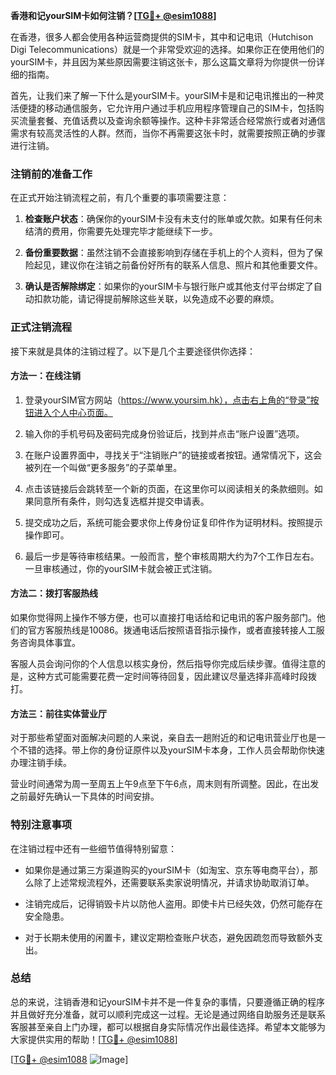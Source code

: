 **香港和记yourSIM卡如何注销？[[TG💪+ @esim1088](https://t.me/s/esim1088)]**

在香港，很多人都会使用各种运营商提供的SIM卡，其中和记电讯（Hutchison Digi Telecommunications）就是一个非常受欢迎的选择。如果你正在使用他们的yourSIM卡，并且因为某些原因需要注销这张卡，那么这篇文章将为你提供一份详细的指南。

首先，让我们来了解一下什么是yourSIM卡。yourSIM卡是和记电讯推出的一种灵活便捷的移动通信服务，它允许用户通过手机应用程序管理自己的SIM卡，包括购买流量套餐、充值话费以及查询余额等操作。这种卡非常适合经常旅行或者对通信需求有较高灵活性的人群。然而，当你不再需要这张卡时，就需要按照正确的步骤进行注销。

### 注销前的准备工作

在正式开始注销流程之前，有几个重要的事项需要注意：

1. **检查账户状态**：确保你的yourSIM卡没有未支付的账单或欠款。如果有任何未结清的费用，你需要先处理完毕才能继续下一步。
   
2. **备份重要数据**：虽然注销不会直接影响到存储在手机上的个人资料，但为了保险起见，建议你在注销之前备份好所有的联系人信息、照片和其他重要文件。

3. **确认是否解除绑定**：如果你的yourSIM卡与银行账户或其他支付平台绑定了自动扣款功能，请记得提前解除这些关联，以免造成不必要的麻烦。

### 正式注销流程

接下来就是具体的注销过程了。以下是几个主要途径供你选择：

#### 方法一：在线注销

1. 登录yourSIM官方网站（https://www.yoursim.hk），点击右上角的“登录”按钮进入个人中心页面。
   
2. 输入你的手机号码及密码完成身份验证后，找到并点击“账户设置”选项。

3. 在账户设置界面中，寻找关于“注销账户”的链接或者按钮。通常情况下，这会被列在一个叫做“更多服务”的子菜单里。

4. 点击该链接后会跳转至一个新的页面，在这里你可以阅读相关的条款细则。如果同意所有条件，则勾选复选框并提交申请表。

5. 提交成功之后，系统可能会要求你上传身份证复印件作为证明材料。按照提示操作即可。

6. 最后一步是等待审核结果。一般而言，整个审核周期大约为7个工作日左右。一旦审核通过，你的yourSIM卡就会被正式注销。

#### 方法二：拨打客服热线

如果你觉得网上操作不够方便，也可以直接打电话给和记电讯的客户服务部门。他们的官方客服热线是10086。拨通电话后按照语音指示操作，或者直接转接人工服务咨询具体事宜。

客服人员会询问你的个人信息以核实身份，然后指导你完成后续步骤。值得注意的是，这种方式可能需要花费一定时间等待回复，因此建议尽量选择非高峰时段拨打。

#### 方法三：前往实体营业厅

对于那些希望面对面解决问题的人来说，亲自去一趟附近的和记电讯营业厅也是一个不错的选择。带上你的身份证原件以及yourSIM卡本身，工作人员会帮助你快速办理注销手续。

营业时间通常为周一至周五上午9点至下午6点，周末则有所调整。因此，在出发之前最好先确认一下具体的时间安排。

### 特别注意事项

在注销过程中还有一些细节值得特别留意：

- 如果你是通过第三方渠道购买的yourSIM卡（如淘宝、京东等电商平台），那么除了上述常规流程外，还需要联系卖家说明情况，并请求协助取消订单。
  
- 注销完成后，记得销毁卡片以防他人盗用。即使卡片已经失效，仍然可能存在安全隐患。

- 对于长期未使用的闲置卡，建议定期检查账户状态，避免因疏忽而导致额外支出。

### 总结

总的来说，注销香港和记yourSIM卡并不是一件复杂的事情，只要遵循正确的程序并且做好充分准备，就可以顺利完成这一过程。无论是通过网络自助服务还是联系客服甚至亲自上门办理，都可以根据自身实际情况作出最佳选择。希望本文能够为大家提供实用的帮助！[[TG💪+ @esim1088](https://t.me/s/esim1088)]

[[TG💪+ @esim1088](https://t.me/s/esim1088) ![Image](https://i.postimg.cc/4NQfJmqS/Snipaste-2025-05-13-00-14-12.png)]